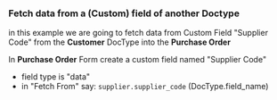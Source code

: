 ### Fetch data from a (Custom) field of another Doctype
  
in this example we are going to fetch data from Custom Field "Supplier Code" 
from the **Customer** DocType into the **Purchase Order**
  
In **Purchase Order** Form create a custom field named "Supplier Code"
- field type is "data"
- in "Fetch From" say: `supplier.supplier_code` (DocType.field_name)

